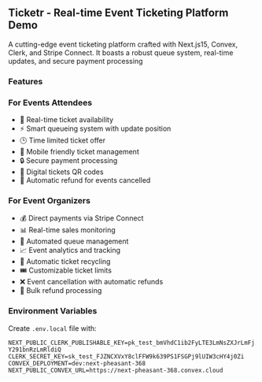 ## Ticketr - Real-time Event Ticketing Platform Demo

A cutting-edge event ticketing platform crafted with Next.js15, Convex, Clerk, and Stripe Connect. It boasts a robust queue system, real-time updates, and secure payment processing

### Features

### For Events Attendees
- 🎫 Real-time ticket availability
- ⚡ Smart queueing system with update position
- 🕒 Time limited ticket offer
- 📱 Mobile friendly ticket management
- 🔒 Secure payment processing
- 📲 Digital tickets QR codes
- 💸 Automatic refund for events cancelled 

### For Event Organizers
- 💰 Direct payments via Stripe Connect
- 📊 Real-time sales monitoring
- 🎯 Automated queue management
- 📈 Event analytics and tracking
- 🔄 Automatic ticket recycling
- 🎟️ Customizable ticket limits
- ❌ Event cancellation with automatic refunds
- 🔄 Bulk refund processing


### Environment Variables
Create `.env.local` file with:

`
NEXT_PUBLIC_CLERK_PUBLISHABLE_KEY=pk_test_bmVhdC1ib2FyLTE3LmNsZXJrLmFjY291bnRzLmRldiQ
CLERK_SECRET_KEY=sk_test_FJZNCXVxY8clFFW9k639PS1FSGPj9lUIW3cHY4j0Zi
CONVEX_DEPLOYMENT=dev:next-pheasant-368
NEXT_PUBLIC_CONVEX_URL=https://next-pheasant-368.convex.cloud
`
